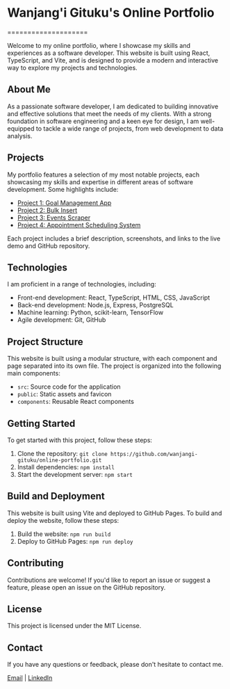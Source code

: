 # Wanjang'i Gituku's Online Portfolio

====================

Welcome to my online portfolio, where I showcase my skills and experiences as a software developer. This website is built using React, TypeScript, and Vite, and is designed to provide a modern and interactive way to explore my projects and technologies.

## About Me

As a passionate software developer, I am dedicated to building innovative and effective solutions that meet the needs of my clients. With a strong foundation in software engineering and a keen eye for design, I am well-equipped to tackle a wide range of projects, from web development to data analysis.

## Projects

My portfolio features a selection of my most notable projects, each showcasing my skills and expertise in different areas of software development. Some highlights include:

- [Project 1: Goal Management App](https://github.com/Ras-Pekt/react_with_typescript)
- [Project 2: Bulk Insert](https://github.com/Ras-Pekt/bulk_insert_API)
- [Project 3: Events Scraper](https://github.com/Ras-Pekt/events_scraper)
- [Project 4: Appointment Scheduling System](https://github.com/Ras-Pekt/appointment_scheduling_system)

Each project includes a brief description, screenshots, and links to the live demo and GitHub repository.

## Technologies

I am proficient in a range of technologies, including:

- Front-end development: React, TypeScript, HTML, CSS, JavaScript
- Back-end development: Node.js, Express, PostgreSQL
- Machine learning: Python, scikit-learn, TensorFlow
- Agile development: Git, GitHub

## Project Structure

This website is built using a modular structure, with each component and page separated into its own file. The project is organized into the following main components:

- `src`: Source code for the application
- `public`: Static assets and favicon
- `components`: Reusable React components

## Getting Started

To get started with this project, follow these steps:

1. Clone the repository: `git clone https://github.com/wanjangi-gituku/online-portfolio.git`
2. Install dependencies: `npm install`
3. Start the development server: `npm start`

## Build and Deployment

This website is built using Vite and deployed to GitHub Pages. To build and deploy the website, follow these steps:

1. Build the website: `npm run build`
2. Deploy to GitHub Pages: `npm run deploy`

## Contributing

Contributions are welcome! If you'd like to report an issue or suggest a feature, please open an issue on the GitHub repository.

## License

This project is licensed under the MIT License.

## Contact

If you have any questions or feedback, please don't hesitate to contact me.

[Email](mailto:wanjangi.gituku@gmail.com) | [LinkedIn](https://www.linkedin.com/in/wanjang-i-gituku/)
